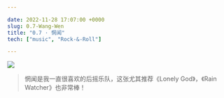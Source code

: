 ```yaml
---

date: 2022-11-28 17:07:00 +0000
slug: 0.7-Wang-Wen
title: "0.7 · 惘闻"
tech: ["music", "Rock-&-Roll"]

---
```


![](https://files.catbox.moe/ej6rxn.png)



>  惘闻是我一直很喜欢的后摇乐队，这张尤其推荐《Lonely God》，《Rain Watcher》也非常棒！
